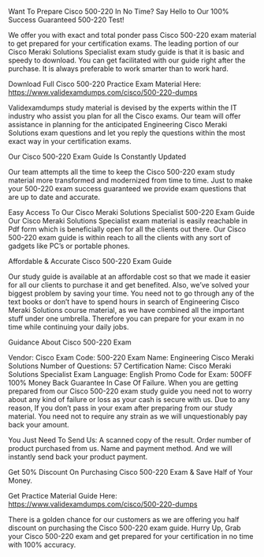 Want To Prepare Cisco 500-220 In No Time? Say Hello to Our 100% Success Guaranteed 500-220 Test!

We offer you with exact and total ponder pass Cisco 500-220 exam material to get prepared for your certification exams. The leading portion of our Cisco Meraki Solutions Specialist exam study guide is that it is basic and speedy to download. You can get facilitated with our guide right after the purchase. It is always preferable to work smarter than to work hard.

Download Full Cisco 500-220 Practice Exam Material Here: https://www.validexamdumps.com/cisco/500-220-dumps


Validexamdumps study material is devised by the experts within the IT industry who assist you plan for all the Cisco exams. Our team will offer assistance in planning for the anticipated Engineering Cisco Meraki Solutions exam questions and let you reply the questions within the most exact way in your certification exams.

Our Cisco 500-220 Exam Guide Is Constantly Updated

Our team attempts all the time to keep the Cisco 500-220 exam study material more transformed and modernized from time to time. Just to make your 500-220 exam success guaranteed we provide exam questions that are up to date and accurate.

Easy Access To Our Cisco Meraki Solutions Specialist 500-220 Exam Guide
Our Cisco Meraki Solutions Specialist exam material is easily reachable in Pdf form which is beneficially open for all the clients out there. Our Cisco 500-220 exam guide is within reach to all the clients with any sort of gadgets like PC’s or portable phones.

Affordable & Accurate Cisco 500-220 Exam Guide

Our study guide is available at an affordable cost so that we made it easier for all our clients to purchase it and get benefited. Also, we’ve solved your biggest problem by saving your time. You need not to go through any of the text books or don’t have to spend hours in search of Engineering Cisco Meraki Solutions course material, as we have combined all the important stuff under one umbrella. Therefore you can prepare for your exam in no time while continuing your daily jobs.

Guidance About Cisco 500-220 Exam

Vendor: Cisco
Exam Code: 500-220
Exam Name: Engineering Cisco Meraki Solutions
Number of Questions: 57
Certification Name: Cisco Meraki Solutions Specialist
Exam Language: English
Promo Code for Exam: 50OFF
100% Money Back Guarantee In Case Of Failure.
When you are getting prepared from our Cisco 500-220 exam study guide you need not to worry about any kind of failure or loss as your cash is secure with us. Due to any reason, If you don’t pass in your exam after preparing from our study material. You need not to require any strain as we will unquestionably pay back your amount.

You Just Need To Send Us:
A scanned copy of the result.
Order number of product purchased from us.
Name and payment method.
And we will instantly send back your product payment.

Get 50% Discount On Purchasing Cisco 500-220 Exam & Save Half of Your Money.

Get Practice Material Guide Here: https://www.validexamdumps.com/cisco/500-220-dumps

There is a golden chance for our customers as we are offering you half discount on purchasing the Cisco 500-220 exam guide. Hurry Up, Grab your Cisco 500-220 exam and get prepared for your certification in no time with 100% accuracy.

